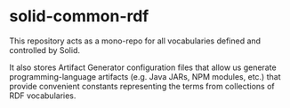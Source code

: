 # solid-common-rdf

This repository acts as a mono-repo for all vocabularies defined and controlled 
by Solid.

It also stores Artifact Generator configuration files that allow us generate
programming-language artifacts (e.g. Java JARs, NPM modules, etc.) that provide
convenient constants representing the terms from collections of RDF
vocabularies.
